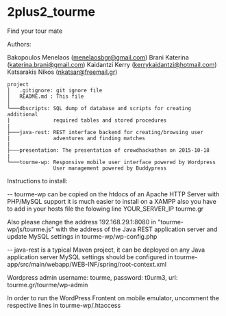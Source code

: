 # 2plus2_tourme
Find your tour mate

Authors:

Bakopoulos Menelaos (menelaosbgr@gmail.com)
Brani Katerina (katerina.brani@gmail.com)
Kaidantzi Kerry (kerrykaidantzi@hotmail.com)
Katsarakis Nikos (nkatsar@freemail.gr)


```
project
│   .gitignore: git ignore file
│   README.md : This file
│
└───dbscripts: SQL dump of database and scripts for creating additional 
|              required tables and stored procedures
|
├───java-rest: REST interface backend for creating/browsing user 
|              adventures and finding matches
|
├───presentation: The presentation of crowdhackathon on 2015-10-18
|
└───tourme-wp: Responsive mobile user interface powered by Wordpress
               User management powered by Buddypress
```

Instructions to install:

-- tourme-wp can be copied on the htdocs of an Apache HTTP Server with PHP/MySQL support
   it is much easier to install on a XAMPP 
   also you have to add in your hosts file the folowing line
   YOUR_SERVER_IP tourme.gr
   
   Also please change the address 192.168.29.1:8080 in "tourme-wp/js/tourme.js" with the 
   address of the Java REST application server
   and update MySQL settings in tourme-wp/wp-config.php

-- java-rest is a typical Maven project, it can be deployed on any Java application server
   MySQL settings should be configured in tourme-app/src/main/webapp/WEB-INF/spring/root-context.xml
   
Wordpress admin username: tourme,  password: t0urm3, url: tourme.gr/tourme/wp-admin

In order to run the WordPress Frontent on mobile emulator, uncomment the respective lines in tourme-wp/.htaccess